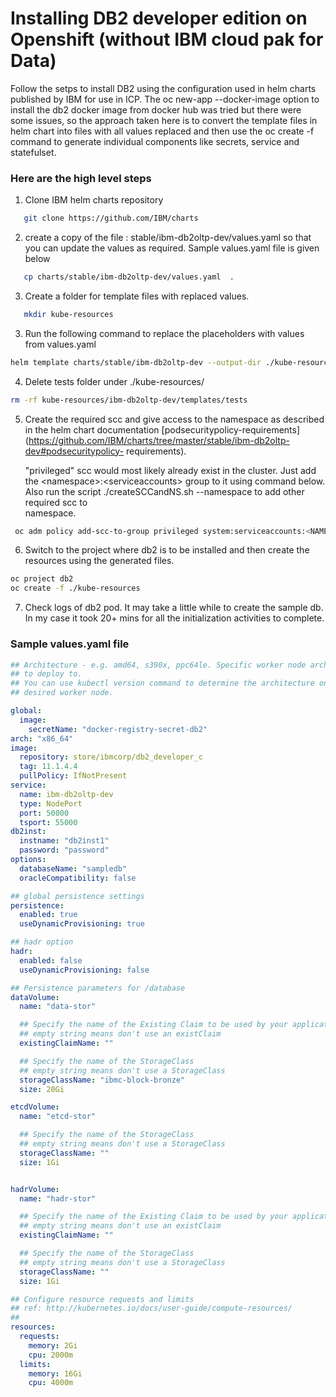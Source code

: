 # Installing DB2 developer edition on Openshift (without IBM cloud pak for Data)



Follow the setps to install DB2 using the configuration used in helm charts published by IBM for use in ICP.
The oc new-app --docker-image option to install the db2 docker image from docker hub was tried but there were some issues, 
so the approach taken here is to convert the template files in helm chart into files with all values replaced and then use
the oc create -f  command to generate individual components like secrets, service and statefulset. 

<!--more-->
### Here are the high level steps
1. Clone IBM helm charts repository 
```bash
   git clone https://github.com/IBM/charts
```
2. create a copy of the file : stable/ibm-db2oltp-dev/values.yaml  so that you can update the values as required. 
   Sample values.yaml file is given below
```bash
   cp charts/stable/ibm-db2oltp-dev/values.yaml  .
```
3. Create a folder for template files with replaced values.
```bash
   mkdir kube-resources
```
3. Run the following command to replace the placeholders with values from values.yaml
```bash
helm template charts/stable/ibm-db2oltp-dev --output-dir ./kube-resources/  --values ./values.yaml  --name db2-release
```
4. Delete tests folder under ./kube-resources/
```bash
rm -rf kube-resources/ibm-db2oltp-dev/templates/tests
```
5. Create the required scc and give access to the namespace as described in the helm chart documentation 
    [podsecuritypolicy-requirements](https://github.com/IBM/charts/tree/master/stable/ibm-db2oltp-dev#podsecuritypolicy- requirements).

   "privileged" scc would most likely already exist in the cluster. Just add  the \<namespace\>:\<serviceaccounts\> group to      it using command below. Also run the script ./createSCCandNS.sh --namespace <NAMESPACE>  to add other required scc to    
   namespace.

```bash
 oc adm policy add-scc-to-group privileged system:serviceaccounts:<NAMESPACE>
```
   

6. Switch to the project where db2 is to be installed  and then create the resources using the generated files.

```bash
oc project db2
oc create -f ./kube-resources
```

7. Check logs of db2 pod. It may take a little while to create the sample db. In my case it took 20+ mins for all the 
initialization activities to complete.



### Sample values.yaml file


```yaml
## Architecture - e.g. amd64, s390x, ppc64le. Specific worker node architecture
## to deploy to.
## You can use kubectl version command to determine the architecture on the
## desired worker node.

global:
  image:
    secretName: "docker-registry-secret-db2"
arch: "x86_64"
image:
  repository: store/ibmcorp/db2_developer_c
  tag: 11.1.4.4
  pullPolicy: IfNotPresent
service:
  name: ibm-db2oltp-dev
  type: NodePort
  port: 50000
  tsport: 55000
db2inst:
  instname: "db2inst1"
  password: "password"
options:
  databaseName: "sampledb"
  oracleCompatibility: false

## global persistence settings
persistence:
  enabled: true
  useDynamicProvisioning: true

## hadr option
hadr:
  enabled: false
  useDynamicProvisioning: false

## Persistence parameters for /database
dataVolume:
  name: "data-stor"

  ## Specify the name of the Existing Claim to be used by your application
  ## empty string means don't use an existClaim
  existingClaimName: ""

  ## Specify the name of the StorageClass
  ## empty string means don't use a StorageClass
  storageClassName: "ibmc-block-bronze"
  size: 20Gi

etcdVolume:
  name: "etcd-stor"

  ## Specify the name of the StorageClass
  ## empty string means don't use a StorageClass
  storageClassName: ""
  size: 1Gi


hadrVolume:
  name: "hadr-stor"

  ## Specify the name of the Existing Claim to be used by your application
  ## empty string means don't use an existClaim
  existingClaimName: ""

  ## Specify the name of the StorageClass
  ## empty string means don't use a StorageClass
  storageClassName: ""
  size: 1Gi

## Configure resource requests and limits
## ref: http://kubernetes.io/docs/user-guide/compute-resources/
##
resources:
  requests:
    memory: 2Gi
    cpu: 2000m
  limits:
    memory: 16Gi
    cpu: 4000m
````
